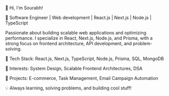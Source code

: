 👋 Hi, I'm Sourabh!

🚀 Software Engineer | Web development | React.js | Next.js | Node.js | TypeScript

Passionate about building scalable web applications and optimizing performance. I specialize in React, Next.js, Node.js, and Prisma, with a strong focus on frontend architecture, API development, and problem-solving.

🔹 Tech Stack: React.js, Next.js, TypeScript, Node.js, Prisma, SQL, MongoDB

🔹 Interests: System Design, Scalable Frontend Architectures, DSA

🔹 Projects: E-commerce, Task Management, Email Campaign Automation

💡 Always learning, solving problems, and building cool stuff!
